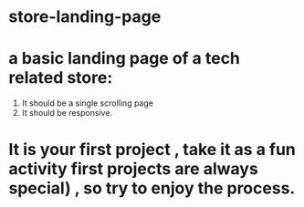 # store-landing-page

# a basic landing page of a tech related store:
  1. It should be a single scrolling page
  2. It should be responsive.

# It is your first project , take it as a fun activity  first projects are always special) , so try to enjoy the process.
